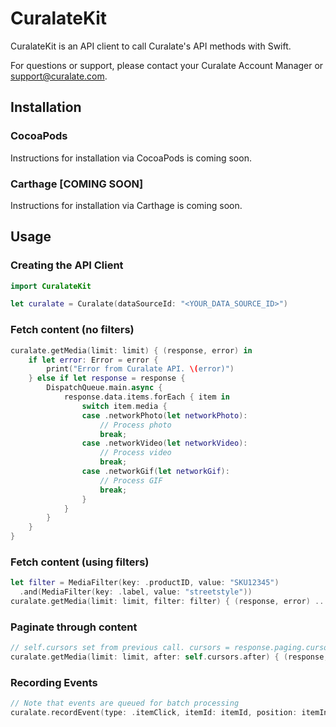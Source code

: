 # CuralateKit

CuralateKit is an API client to call Curalate's API methods with Swift.

For questions or support, please contact your Curalate Account Manager or support@curalate.com.

## Installation

### CocoaPods

Instructions for installation via CocoaPods is coming soon.

### Carthage [COMING SOON]

Instructions for installation via Carthage is coming soon.

## Usage

### Creating the API Client

```swift
import CuralateKit

let curalate = Curalate(dataSourceId: "<YOUR_DATA_SOURCE_ID>")
```

### Fetch content (no filters)

```swift
curalate.getMedia(limit: limit) { (response, error) in
    if let error: Error = error {
        print("Error from Curalate API. \(error)")
    } else if let response = response {
        DispatchQueue.main.async {
            response.data.items.forEach { item in
                switch item.media {
                case .networkPhoto(let networkPhoto):
                    // Process photo
                    break;
                case .networkVideo(let networkVideo):
                    // Process video
                    break;
                case .networkGif(let networkGif):
                    // Process GIF
                    break;
                }
            }
        }
    }
}
```

### Fetch content (using filters)

```swift
let filter = MediaFilter(key: .productID, value: "SKU12345")
  .and(MediaFilter(key: .label, value: "streetstyle"))
curalate.getMedia(limit: limit, filter: filter) { (response, error) ... }
```

### Paginate through content

```swift
// self.cursors set from previous call. cursors = response.paging.cursors.
curalate.getMedia(limit: limit, after: self.cursors.after) { (response, error) .. }
```

### Recording Events

```swift
// Note that events are queued for batch processing
curalate.recordEvent(type: .itemClick, itemId: itemId, position: itemIndex)
```
